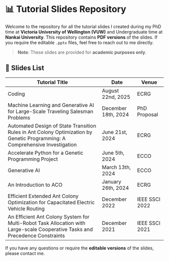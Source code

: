 # 📊 Tutorial Slides Repository

Welcome to the repository for all the tutorial slides I created during my PhD time at **Victoria University of Wellington (VUW)** and Undergraduate time at **Nankai University**. This repository contains **PDF versions** of the slides. If you require the editable `.pptx` files, feel free to reach out to me directly.

> **Note**: These slides are provided for **academic purposes only**.


## 📑 Slides List

| Tutorial Title | Date | Venue |
|---|---|---|
| Coding | August 22nd, 2025 | ECRG |
| Machine Learning and Generative AI for Large-Scale Traveling Salesman Problems | December 18th, 2024 | PhD Proposal |
| Automated Design of State Transition Rules in Ant Colony Optimization by Genetic Programming: A Comprehensive Investigation | June 21st, 2024 | ECRG |
| Accelerate Python for a Genetic Programming Project | June 5th, 2024 | ECCO |
| Generative AI | March 13th, 2024 | ECCO |
| An Introduction to ACO | January 26th, 2024 | ECRG |
| Efficient Extended Ant Colony Optimization for Capacitated Electric Vehicle Routing | December 2022 | IEEE SSCI 2022 |
| An Efficient Ant Colony System for Multi-Robot Task Allocation with Large-scale Cooperative Tasks and Precedence Constraints | December 2021 | IEEE SSCI 2021 |


If you have any questions or require the **editable versions** of the slides, please contact me.

